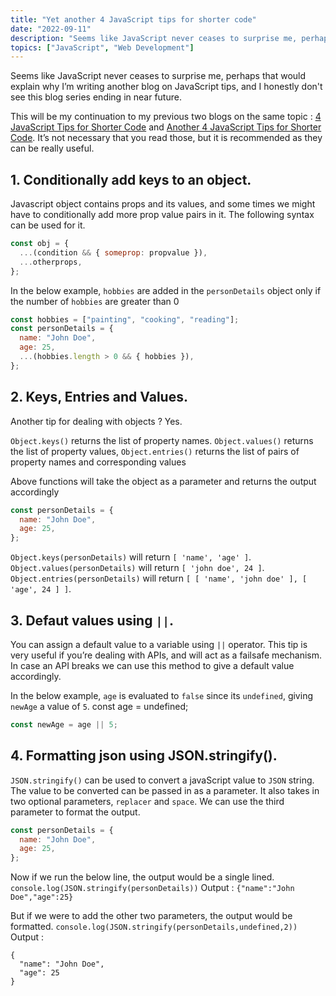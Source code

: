 ```yaml
---
title: "Yet another 4 JavaScript tips for shorter code"
date: "2022-09-11"
description: "Seems like JavaScript never ceases to surprise me, perhaps that would explain why I’m writing another blog on JavaScript tips. This will be my continuation to my previous two blogs on the same topic"
topics: ["JavaScript", "Web Development"]
---
```


Seems like JavaScript never ceases to surprise me, perhaps that would explain why I’m writing another blog on JavaScript tips, and I honestly don't see this blog series ending in near future.

This will be my continuation to my previous two blogs on the same topic : [4 JavaScript Tips for Shorter Code](/posts/4-javascript-tips-for-shorter-code) and [Another 4 JavaScript Tips for Shorter Code](/posts/another-4-javascript-tips-for-shorter-code). It’s not necessary that you read those, but it is recommended as they can be really useful.

## 1. Conditionally add keys to an object.

Javascript object contains props and its values, and some times we might have to conditionally add more prop value pairs in it. The following syntax can be used for it.

```js
const obj = {
  ...(condition && { someprop: propvalue }),
  ...otherprops,
};
```

In the below example, `hobbies` are added in the `personDetails` object only if the number of `hobbies` are greater than 0

```js
const hobbies = ["painting", "cooking", "reading"];
const personDetails = {
  name: "John Doe",
  age: 25,
  ...(hobbies.length > 0 && { hobbies }),
};
```

## 2. Keys, Entries and Values.

Another tip for dealing with objects ? Yes.

`Object.keys()` returns the list of property names.
`Object.values()` returns the list of property values,
`Object.entries()` returns the list of pairs of property names and corresponding values

Above functions will take the object as a parameter and returns the output accordingly

```js
const personDetails = {
  name: "John Doe",
  age: 25,
};
```

`Object.keys(personDetails)` will return `[ 'name', 'age' ]`.
`Object.values(personDetails)` will return `[ 'john doe', 24 ]`.
`Object.entries(personDetails)` will return `[ [ 'name', 'john doe' ], [ 'age', 24 ] ]`.

## 3. Defaut values using `||`.

You can assign a default value to a variable using `||` operator. This tip is very useful if you’re dealing with APIs, and will act as a failsafe mechanism. In case an API breaks we can use this method to give a default value accordingly.

In the below example, `age` is evaluated to `false` since its `undefined`, giving `newAge` a value of `5`.
const age = undefined;

```js
const newAge = age || 5;
```

## 4. Formatting json using JSON.stringify().

`JSON.stringify()` can be used to convert a javaScript value to `JSON` string. The value to be converted can be passed in as a parameter. It also takes in two optional parameters, `replacer` and `space`. We can use the third parameter to format the output.

```js
const personDetails = {
  name: "John Doe",
  age: 25,
};
```

Now if we run the below line, the output would be a single lined.
`console.log(JSON.stringify(personDetails))`
Output : `{"name":"John Doe","age":25}`

But if we were to add the other two parameters, the output would be formatted.
`console.log(JSON.stringify(personDetails,undefined,2))`
Output :

```
{
  "name": "John Doe",
  "age": 25
}
```
